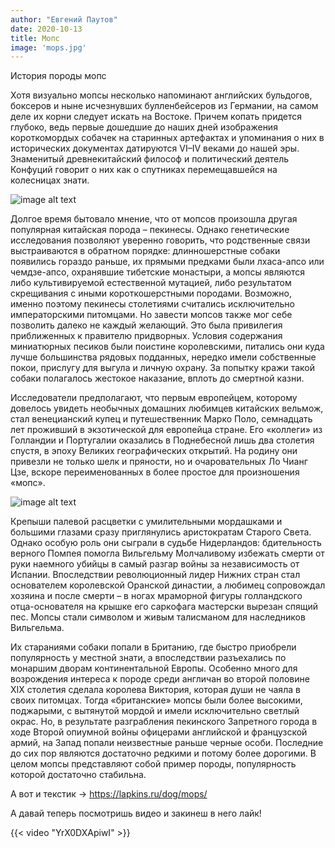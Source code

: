 ```yaml
---
author: "Евгений Паутов"
date: 2020-10-13
title: Мопс
image: 'mops.jpg'
---
```


История породы мопс

Хотя визуально мопсы несколько напоминают английских бульдогов, боксеров и ныне исчезнувших булленбейсеров из Германии, на самом деле их корни следует искать на Востоке. Причем копать придется глубоко, ведь первые дошедшие до наших дней изображения короткомордых собачек на старинных артефактах и упоминания о них в исторических документах датируются VI–IV веками до нашей эры. Знаменитый древнекитайский философ и политический деятель Конфуций говорит о них как о спутниках перемещавшейся на колесницах знати.

![image alt text](https://lapkins.ru/upload/iblock/295/295fd2cd82132ab7b402cd324f58669f.jpg)

Долгое время бытовало мнение, что от мопсов произошла другая популярная китайская порода – пекинесы. Однако генетические исследования позволяют уверенно говорить, что родственные связи выстраиваются в обратном порядке: длинношерстные собаки появились гораздо раньше, их прямыми предками были лхаса-апсо или чемдзе-апсо, охранявшие тибетские монастыри, а мопсы являются либо культивируемой естественной мутацией, либо результатом скрещивания с иными короткошерстными породами. Возможно, именно поэтому пекинесы столетиями считались исключительно императорскими питомцами. Но завести мопсов также мог себе позволить далеко не каждый желающий. Это была привилегия приближенных к правителю придворных. Условия содержания миниатюрных песиков были поистине королевскими, питались они куда лучше большинства рядовых подданных, нередко имели собственные покои, прислугу для выгула и личную охрану. За попытку кражи такой собаки полагалось жестокое наказание, вплоть до смертной казни.

Исследователи предполагают, что первым европейцем, которому довелось увидеть необычных домашних любимцев китайских вельмож, стал венецианский купец и путешественник Марко Поло, семнадцать лет проживший в экзотической для европейца стране. Его «коллеги» из Голландии и Португалии оказались в Поднебесной лишь два столетия спустя, в эпоху Великих географических открытий. На родину они привезли не только шелк и пряности, но и очаровательных Ло Чианг Цзе, вскоре переименованных в более простое для произношения «мопс».

![image alt text](https://lapkins.ru/upload/resize_cache/iblock/a30/412_2150_1/a30b10a9dfdc89d32a491c9b17dacedb.jpg)

Крепыши палевой расцветки с умилительными мордашками и большими глазами сразу приглянулись аристократам Старого Света. Однако особую роль они сыграли в судьбе Нидерландов: бдительность верного Помпея помогла Вильгельму Молчаливому избежать смерти от руки наемного убийцы в самый разгар войны за независимость от Испании. Впоследствии революционный лидер Нижних стран стал основателем королевской Оранской династии, а любимец сопровождал хозяина и после смерти – в ногах мраморной фигуры голландского отца-основателя на крышке его саркофага мастерски вырезан спящий пес. Мопсы стали символом и живым талисманом для наследников Вильгельма.

Их стараниями собаки попали в Британию, где быстро приобрели популярность у местной знати, а впоследствии разъехались по монаршим дворам континентальной Европы. Особенно много для возрождения интереса к породе среди англичан во второй половине XIX столетия сделала королева Виктория, которая души не чаяла в своих питомцах. Тогда «британские» мопсы были более высокими, поджарыми, с вытянутой мордой и имели исключительно светлый окрас. Но, в результате разграбления пекинского Запретного города в ходе Второй опиумной войны офицерами английской и французской армий, на Запад попали неизвестные раньше черные особи. Последние до сих пор являются достаточно редкими и потому более дорогими. В целом мопсы представляют собой пример породы, популярность которой достаточно стабильна.

А вот и текстик → https://lapkins.ru/dog/mops/

А давай теперь посмотришь видео и закинеш в него лайк!

{{< video "YrX0DXApiwI" >}}